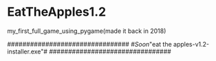 # EatTheApples1.2
my_first_full_game_using_pygame(made it back in 2018)

################################
#*Soon*"eat the apples-v1.2-installer.exe"#
################################
